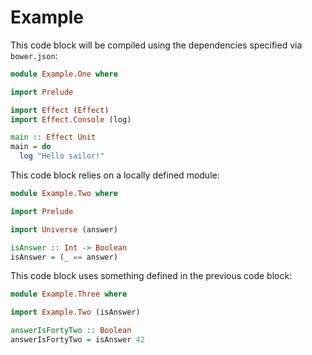 # Example

This code block will be compiled using the dependencies specified via `bower.json`:

```purescript
module Example.One where

import Prelude

import Effect (Effect)
import Effect.Console (log)

main :: Effect Unit
main = do
  log "Hello sailor!"
```

This code block relies on a locally defined module:

```purescript
module Example.Two where

import Prelude

import Universe (answer)

isAnswer :: Int -> Boolean
isAnswer = (_ == answer)
```

This code block uses something defined in the previous code block:

```purescript
module Example.Three where

import Example.Two (isAnswer)

answerIsFortyTwo :: Boolean
answerIsFortyTwo = isAnswer 42
```
